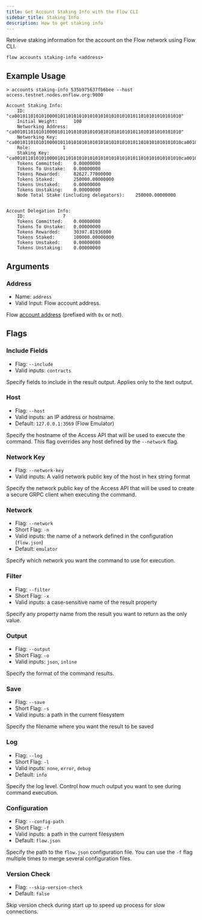 ```yaml
---
title: Get Account Staking Info with the Flow CLI
sidebar_title: Staking Info
description: How to get staking info
---
```


Retrieve staking information for the account on the Flow network using Flow CLI.

```shell
flow accounts staking-info <address>
```

## Example Usage

```shell
> accounts staking-info 535b975637fb6bee --host access.testnet.nodes.onflow.org:9000

Account Staking Info:
    ID: 			 "ca00101101010100001011010101010101010101010101011010101010101010"
    Initial Weight: 	 100
    Networking Address: 	 "ca00101101010100001011010101010101010101010101011010101010101010"
    Networking Key: 	 "ca00101101010100001011010101010101010101010101011010101010101010ca00101101010100001011010101010101010101010101011010101010101010"
    Role: 			 1
    Staking Key: 		 "ca00101101010100001011010101010101010101010101011010101010101010ca00101101010100001011010101010101010101010101011010101010101010ca00101101010100001011010101010101010101010101011010101010101010"
    Tokens Committed: 	 0.00000000
    Tokens To Unstake: 	 0.00000000
    Tokens Rewarded: 	 82627.77000000
    Tokens Staked: 		 250000.00000000
    Tokens Unstaked: 	 0.00000000
    Tokens Unstaking: 	 0.00000000
    Node Total Stake (including delegators):    250000.00000000


Account Delegation Info:
    ID: 			 7
    Tokens Committed: 	 0.00000000
    Tokens To Unstake: 	 0.00000000
    Tokens Rewarded: 	 30397.81936000
    Tokens Staked: 		 100000.00000000
    Tokens Unstaked: 	 0.00000000
    Tokens Unstaking: 	 0.00000000

```

## Arguments

### Address

- Name: `address`
- Valid Input: Flow account address.

Flow [account address](../../concepts/start-here/accounts-and-keys.md) (prefixed with `0x` or not).

## Flags

### Include Fields

- Flag: `--include`
- Valid inputs: `contracts`

Specify fields to include in the result output. Applies only to the text output.


### Host

- Flag: `--host`
- Valid inputs: an IP address or hostname.
- Default: `127.0.0.1:3569` (Flow Emulator)

Specify the hostname of the Access API that will be
used to execute the command. This flag overrides
any host defined by the `--network` flag.

### Network Key

- Flag: `--network-key`
- Valid inputs: A valid network public key of the host in hex string format

Specify the network public key of the Access API that will be
used to create a secure GRPC client when executing the command.

### Network

- Flag: `--network`
- Short Flag: `-n`
- Valid inputs: the name of a network defined in the configuration (`flow.json`)
- Default: `emulator`

Specify which network you want the command to use for execution.

### Filter

- Flag: `--filter`
- Short Flag: `-x`
- Valid inputs: a case-sensitive name of the result property

Specify any property name from the result you want to return as the only value.

### Output

- Flag: `--output`
- Short Flag: `-o`
- Valid inputs: `json`, `inline`

Specify the format of the command results.

### Save

- Flag: `--save`
- Short Flag: `-s`
- Valid inputs: a path in the current filesystem

Specify the filename where you want the result to be saved

### Log

- Flag: `--log`
- Short Flag: `-l`
- Valid inputs: `none`, `error`, `debug`
- Default: `info`

Specify the log level. Control how much output you want to see during command execution.

### Configuration

- Flag: `--config-path`
- Short Flag: `-f`
- Valid inputs: a path in the current filesystem
- Default: `flow.json`

Specify the path to the `flow.json` configuration file.
You can use the `-f` flag multiple times to merge
several configuration files.

### Version Check

- Flag: `--skip-version-check`
- Default: `false`

Skip version check during start up to speed up process for slow connections.
